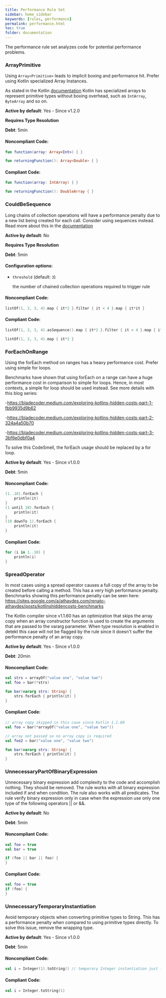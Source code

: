 ```yaml
---
title: Performance Rule Set
sidebar: home_sidebar
keywords: [rules, performance]
permalink: performance.html
toc: true
folder: documentation
---
```

The performance rule set analyzes code for potential performance problems.

### ArrayPrimitive

Using `Array<Primitive>` leads to implicit boxing and performance hit. Prefer using Kotlin specialized Array
Instances.

As stated in the Kotlin [documentation](https://kotlinlang.org/docs/basic-types.html#arrays) Kotlin has
specialized arrays to represent primitive types without boxing overhead, such as `IntArray`, `ByteArray` and so on.

**Active by default**: Yes - Since v1.2.0

**Requires Type Resolution**

**Debt**: 5min

#### Noncompliant Code:

```kotlin
fun function(array: Array<Int>) { }

fun returningFunction(): Array<Double> { }
```

#### Compliant Code:

```kotlin
fun function(array: IntArray) { }

fun returningFunction(): DoubleArray { }
```

### CouldBeSequence

Long chains of collection operations will have a performance penalty due to a new list being created for each call. Consider using sequences instead. Read more about this in the [documentation](https://kotlinlang.org/docs/sequences.html)

**Active by default**: No

**Requires Type Resolution**

**Debt**: 5min

#### Configuration options:

* ``threshold`` (default: ``3``)

  the number of chained collection operations required to trigger rule

#### Noncompliant Code:

```kotlin
listOf(1, 2, 3, 4).map { it*2 }.filter { it < 4 }.map { it*it }
```

#### Compliant Code:

```kotlin
listOf(1, 2, 3, 4).asSequence().map { it*2 }.filter { it < 4 }.map { it*it }.toList()

listOf(1, 2, 3, 4).map { it*2 }
```

### ForEachOnRange

Using the forEach method on ranges has a heavy performance cost. Prefer using simple for loops.

Benchmarks have shown that using forEach on a range can have a huge performance cost in comparison to
simple for loops. Hence, in most contexts, a simple for loop should be used instead.
See more details with this blog series:

-https://bladecoder.medium.com/exploring-kotlins-hidden-costs-part-1-fbb9935d9b62

-https://bladecoder.medium.com/exploring-kotlins-hidden-costs-part-2-324a4a50b70

-https://bladecoder.medium.com/exploring-kotlins-hidden-costs-part-3-3bf6e0dbf0a4

To solve this CodeSmell, the forEach usage should be replaced by a for loop.

**Active by default**: Yes - Since v1.0.0

**Debt**: 5min

#### Noncompliant Code:

```kotlin
(1..10).forEach {
    println(it)
}
(1 until 10).forEach {
    println(it)
}
(10 downTo 1).forEach {
    println(it)
}
```

#### Compliant Code:

```kotlin
for (i in 1..10) {
    println(i)
}
```

### SpreadOperator

In most cases using a spread operator causes a full copy of the array to be created before calling a method.
This has a very high performance penalty. Benchmarks showing this performance penalty can be seen here:
https://sites.google.com/a/athaydes.com/renato-athaydes/posts/kotlinshiddencosts-benchmarks

The Kotlin compiler since v1.1.60 has an optimization that skips the array copy when an array constructor
function is used to create the arguments that are passed to the vararg parameter. When type resolution is enabled in
detekt this case will not be flagged by the rule since it doesn't suffer the performance penalty of an array copy.

**Active by default**: Yes - Since v1.0.0

**Debt**: 20min

#### Noncompliant Code:

```kotlin
val strs = arrayOf("value one", "value two")
val foo = bar(*strs)

fun bar(vararg strs: String) {
    strs.forEach { println(it) }
}
```

#### Compliant Code:

```kotlin
// array copy skipped in this case since Kotlin 1.1.60
val foo = bar(*arrayOf("value one", "value two"))

// array not passed so no array copy is required
val foo2 = bar("value one", "value two")

fun bar(vararg strs: String) {
    strs.forEach { println(it) }
}
```

### UnnecessaryPartOfBinaryExpression

Unnecessary binary expression add complexity to the code and accomplish nothing. They should be removed.
The rule works with all binary expression included if and when condition. The rule also works with all predicates.
The rule verify binary expression only in case when the expression use only one type of the following
operators || or &&.

**Active by default**: No

**Debt**: 5min

#### Noncompliant Code:

```kotlin
val foo = true
val bar = true

if (foo || bar || foo) {
}
```

#### Compliant Code:

```kotlin
val foo = true
if (foo) {
}
```

### UnnecessaryTemporaryInstantiation

Avoid temporary objects when converting primitive types to String. This has a performance penalty when compared
to using primitive types directly.
To solve this issue, remove the wrapping type.

**Active by default**: Yes - Since v1.0.0

**Debt**: 5min

#### Noncompliant Code:

```kotlin
val i = Integer(1).toString() // temporary Integer instantiation just for the conversion
```

#### Compliant Code:

```kotlin
val i = Integer.toString(1)
```
